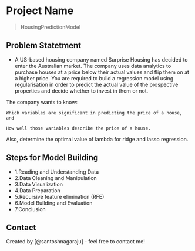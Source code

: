 # Project Name
> HousingPredictionModel

## Problem Statetment
* A US-based housing company named Surprise Housing has decided to enter the Australian market. The company uses data analytics to purchase houses at a price below their actual values and flip them on at a higher price. You are required to build a regression model using regularisation in order to predict the actual value of the prospective properties and decide whether to invest in them or not.

The company wants to know:

    Which variables are significant in predicting the price of a house, and

    How well those variables describe the price of a house.

Also, determine the optimal value of lambda for ridge and lasso regression.


## Steps for Model Building
- 1.Reading and Understanding Data
- 2.Data Cleaning and Manipulation
- 3.Data Visualization
- 4.Data Preparation
- 5.Recursive feature elimination (RFE)
- 6.Model Building and Evaluation
- 7.Conclusion


## Contact
Created by [@santoshnagaraju] - feel free to contact me!

